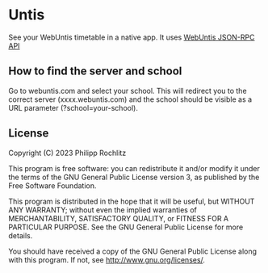 # Untis

See your WebUntis timetable in a native app. It uses [WebUntis JSON-RPC API](https://untis-sr.ch/wp-content/uploads/2019/11/2018-09-20-WebUntis_JSON_RPC_API.pdf)
## How to find the server and school

Go to webuntis.com and select your school. This will redirect you to the correct server (xxxx.webuntis.com) and the school should be visible as a URL parameter (?school=your-school).

## License

Copyright (C) 2023  Philipp Rochlitz

This program is free software: you can redistribute it and/or modify it under
the terms of the GNU General Public License version 3, as published by the
Free Software Foundation.

This program is distributed in the hope that it will be useful, but WITHOUT ANY
WARRANTY; without even the implied warranties of MERCHANTABILITY, SATISFACTORY
QUALITY, or FITNESS FOR A PARTICULAR PURPOSE.  See the GNU General Public License
for more details.

You should have received a copy of the GNU General Public License along with
this program. If not, see <http://www.gnu.org/licenses/>.
